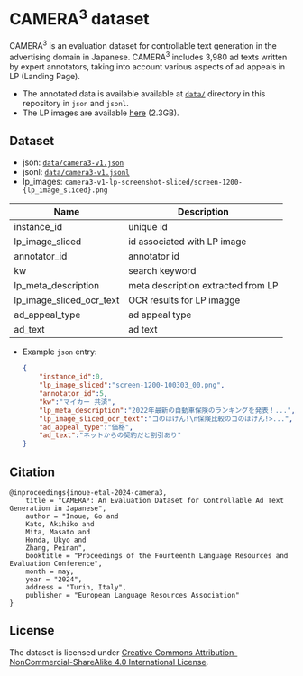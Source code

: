# CAMERA<sup>3</sup> dataset

CAMERA<sup>3</sup> is an evaluation dataset for controllable text generation in the advertising domain in Japanese.
CAMERA<sup>3</sup>  includes 3,980 ad texts written by expert annotators, taking into account various aspects of ad appeals in LP (Landing Page).

- The annotated data is available available at [`data/`](data/) directory in this repository in `json` and `jsonl`.
- The LP images are available [here](https://storage.googleapis.com/camera-cubed-public/camera-cubed-v1-lp-screenshot-sliced.tar.gz) (2.3GB).

## Dataset
- json: [`data/camera3-v1.json`](data/camera3-v1.json)
- jsonl: [`data/camera3-v1.jsonl`](data/camera3-v1.jsonl)
- lp_images: `camera3-v1-lp-screenshot-sliced/screen-1200-{lp_image_sliced}.png`

| Name | Description |
| --- | ---- |
| instance_id | unique id|
| lp_image_sliced | id associated with LP image |
| annotator_id | annotator id |
| kw | search keyword |
| lp_meta_description | meta description extracted from LP |
| lp_image_sliced_ocr_text | OCR results for LP imagge |
| ad_appeal_type | ad appeal type |
| ad_text | ad text |


- Example `json` entry:
    ```json
    {
        "instance_id":0,
        "lp_image_sliced":"screen-1200-100303_00.png",
        "annotator_id":5,
        "kw":"マイカー 共済",
        "lp_meta_description":"2022年最新の自動車保険のランキングを発表！...",
        "lp_image_sliced_ocr_text":"コのほけん!\n保険比較のコのほけん!>...",
        "ad_appeal_type":"価格",
        "ad_text":"ネットからの契約だと割引あり"
    }
    ```

## Citation
```
@inproceedings{inoue-etal-2024-camera3,
    title = "CAMERA³: An Evaluation Dataset for Controllable Ad Text Generation in Japanese",
    author = "Inoue, Go and
    Kato, Akihiko and
    Mita, Masato and
    Honda, Ukyo and
    Zhang, Peinan",
    booktitle = "Proceedings of the Fourteenth Language Resources and Evaluation Conference",
    month = may,
    year = "2024",
    address = "Turin, Italy",
    publisher = "European Language Resources Association"
}
```

## License
The dataset is licensed under [Creative Commons Attribution-NonCommercial-ShareAlike 4.0 International License](https://creativecommons.org/licenses/by-nc-sa/4.0/).
